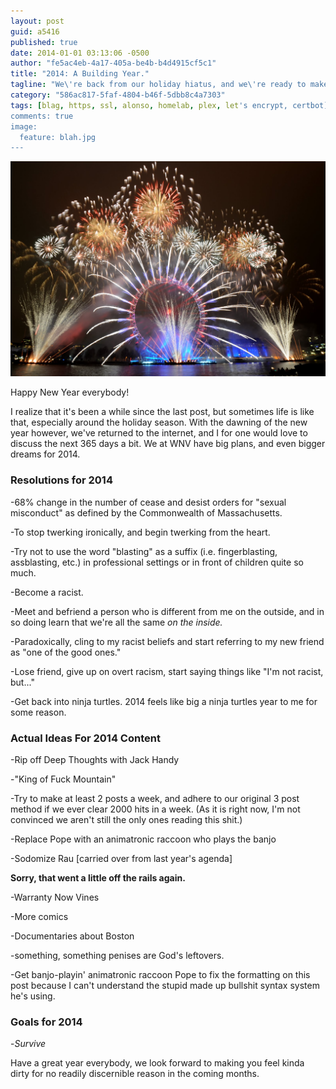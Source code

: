 ```yaml
---
layout: post
guid: a5416
published: true
date: 2014-01-01 03:13:06 -0500
author: "fe5ac4eb-4a17-405a-be4b-b4d4915cf5c1"
title: "2014: A Building Year."
tagline: "We\'re back from our holiday hiatus, and we\'re ready to make 2014 every bit as uncomfortable as we made that last section of 2013!"
category: "586ac817-5faf-4804-b46f-5dbb8c4a7303"
tags: [blag, https, ssl, alonso, homelab, plex, let's encrypt, certbot]
comments: true
image:
  feature: blah.jpg
---
```


![](/assets/img/lol/newyear.jpg "We stole this image, we didn't actually go to the Doctor Who ferris wheel.")

Happy New Year everybody!

I realize that it's been a while since the last post, but sometimes life is like that, especially around the holiday season. With the dawning of the new year however, we've returned to the internet, and I for one would love to discuss the next 365 days a bit. We at WNV have big plans, and even bigger dreams for 2014.

### Resolutions for 2014

\-68% change in the number of cease and desist orders for "sexual misconduct" as defined by the Commonwealth of Massachusetts.

\-To stop twerking ironically, and begin twerking from the heart.

\-Try not to use the word "blasting" as a suffix (i.e. fingerblasting, assblasting, etc.) in professional settings or in front of children quite so much.

\-Become a racist.

\-Meet and befriend a person who is different from me on the outside, and in so doing learn that we're all the same _on the inside._

\-Paradoxically, cling to my racist beliefs and start referring to my new friend as "one of the good ones."

\-Lose friend, give up on overt racism, start saying things like "I'm not racist, but..."

\-Get back into ninja turtles. 2014 feels like big a ninja turtles year to me for some reason.

### Actual Ideas For 2014 Content

\-Rip off Deep Thoughts with Jack Handy

\-"King of Fuck Mountain"

\-Try to make at least 2 posts a week, and adhere to our original 3 post method if we ever clear 2000 hits in a week. (As it is right now, I'm not convinced we aren't still the only ones reading this shit.)

\-Replace Pope with an animatronic raccoon who plays the banjo

\-Sodomize Rau \[carried over from last year's agenda\]

**Sorry, that went a little off the rails again.**

\-Warranty Now Vines

\-More comics

\-Documentaries about Boston

\-something, something penises are God's leftovers.

\-Get banjo-playin' animatronic raccoon Pope to fix the formatting on this post because I can't understand the stupid made up bullshit syntax system he's using.

### Goals for 2014

\-_Survive_

Have a great year everybody, we look forward to making you feel kinda dirty for no readily discernible reason in the coming months.